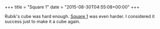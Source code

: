 +++
title = "Square 1"
date = "2015-08-30T04:55:08+00:00"
+++

Rubik's cube was hard enough. <a href="https://en.wikipedia.org/wiki/Square_One_%28puzzle%29">Square 1</a> was even harder. I considered it success just to make it a cube again.
			
